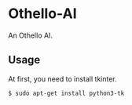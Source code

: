 # Othello-AI

An Othello AI.

## Usage

At first, you need to install tkinter.
```shell
$ sudo apt-get install python3-tk
```
